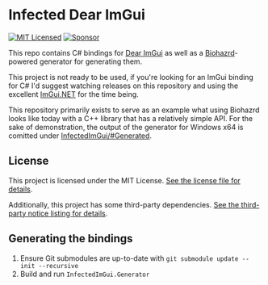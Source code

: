 # Infected Dear ImGui

[![MIT Licensed](https://img.shields.io/github/license/infectedlibraries/clangsharp.pathogen?style=flat-square)](LICENSE.txt)
[![Sponsor](https://img.shields.io/badge/sponsor-%E2%9D%A4-lightgrey?logo=github&style=flat-square)](https://github.com/sponsors/PathogenDavid)

This repo contains C# bindings for [Dear ImGui](https://github.com/ocornut/imgui/) as well as a [Biohazrd](https://github.com/InfectedLibraries/Biohazrd)-powered generator for generating them.

This project is not ready to be used, if you're looking for an ImGui binding for C# I'd suggest watching releases on this repository and using the excellent [ImGui.NET](https://github.com/mellinoe/ImGui.NET) for the time being.

This repository primarily exists to serve as an example what using Biohazrd looks like today with a C++ library that has a relatively simple API. For the sake of demonstration, the output of the generator for Windows x64 is comitted under [InfectedImGui/#Generated](InfectedImGui/#Generated).

## License

This project is licensed under the MIT License. [See the license file for details](LICENSE.txt).

Additionally, this project has some third-party dependencies. [See the third-party notice listing for details](THIRD-PARTY-NOTICES.md).

## Generating the bindings

1. Ensure Git submodules are up-to-date with `git submodule update --init --recursive`
2. Build and run `InfectedImGui.Generator`
